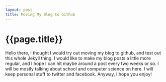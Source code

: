 ```yaml
---
layout: post
title: Moving My Blog to Github
---
```


# {{page.title}}

Hello there, I thought I would try out moving my blog to github, and test out
this whole Jekyll thing. I would like to make my blog posts a little more
regular, and I hope I can hit maybe around a post every two weeks or so. I will
be mostly talking about school and computer science on here. I will keep personal
stuff to twitter and facebook. Anyway, I hope you enjoy!